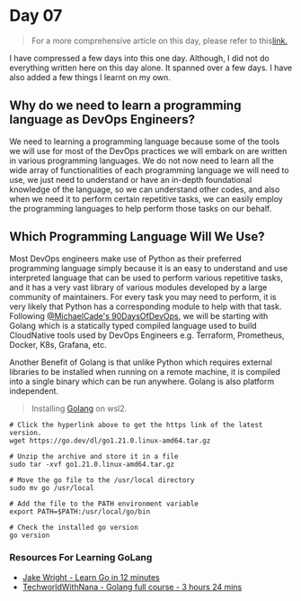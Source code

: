 # Day 07

> For a more comprehensive article on this day, please refer to this[link.](https://github.com/MichaelCade/90DaysOfDevOps/blob/main/2022/Days/day07.md)

I have compressed a few days into this one day. Although, I did not do everything written here on this day alone. It
spanned over a few days. I have also added a few things I learnt on my own.

## Why do we need to learn a programming language as DevOps Engineers?

We need to learning a programming language because some of the tools we will use for most of the DevOps practices we will embark on are written in various programming languages. We do not now need to learn all the wide array of functionalities of each programming language we will need to use, we just need to understand or have an in-depth foundational knowledge of the language, so we can understand other codes, and also when we need it to perform certain repetitive tasks, we can easily employ the programming languages to help perform those tasks on our behalf.

## Which Programming Language Will We Use?

Most DevOps engineers make use of Python as their preferred programming language simply because it is an easy to understand and use interpreted language that can be used to perform various repetitive tasks, and it has a very vast library of various modules developed by a large community of maintainers. For every task you may need to perform, it is very likely that Python has a corresponding module to help with that task. Following [@MichaelCade's 90DaysOfDevOps](https://github.com/MichaelCade/90DaysOfDevOps/blob/main/2022/Days/day07.md), we will be starting with Golang which is a statically typed compiled language used to build CloudNative tools used by DevOps Engineers e.g.
Terraform, Prometheus, Docker, K8s, Grafana, etc.

Another Benefit of Golang is that unlike Python which requires external libraries to be installed when running on a
remote machine, it is compiled into a single binary which can be run anywhere. Golang is also platform independent.

> Installing [Golang](https://dev.to/deadwin19/how-to-install-golang-on-wslwsl2-2880) on wsl2.

``` SHELL
# Click the hyperlink above to get the https link of the latest version.
wget https://go.dev/dl/go1.21.0.linux-amd64.tar.gz

# Unzip the archive and store it in a file
sudo tar -xvf go1.21.0.linux-amd64.tar.gz

# Move the go file to the /usr/local directory
sudo mv go /usr/local

# Add the file to the PATH environment variable
export PATH=$PATH:/usr/local/go/bin

# Check the installed go version
go version
```

### Resources For Learning GoLang

- [Jake Wright - Learn Go in 12 minutes](https://www.youtube.com/watch?v=C8LgvuEBraI)
- [TechworldWithNana - Golang full course - 3 hours 24 mins](https://www.youtube.com/watch?v=yyUHQIec83I)
